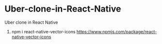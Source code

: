 # Uber-clone-in-React-Native
Uber clone in React Native


1)  npm i react-native-vector-icons
    https://www.npmjs.com/package/react-native-vector-icons
